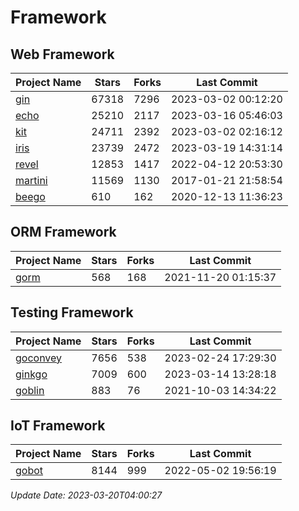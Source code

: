 # Framework

## Web Framework
| Project Name | Stars | Forks | Last Commit |
| ------------ | ----- | ----- | ----------- |
| [gin](https://github.com/gin-gonic/gin) | 67318 | 7296 | 2023-03-02 00:12:20 |
| [echo](https://github.com/labstack/echo) | 25210 | 2117 | 2023-03-16 05:46:03 |
| [kit](https://github.com/go-kit/kit) | 24711 | 2392 | 2023-03-02 02:16:12 |
| [iris](https://github.com/kataras/iris) | 23739 | 2472 | 2023-03-19 14:31:14 |
| [revel](https://github.com/revel/revel) | 12853 | 1417 | 2022-04-12 20:53:30 |
| [martini](https://github.com/go-martini/martini) | 11569 | 1130 | 2017-01-21 21:58:54 |
| [beego](https://github.com/astaxie/beego) | 610 | 162 | 2020-12-13 11:36:23 |

## ORM Framework
| Project Name | Stars | Forks | Last Commit |
| ------------ | ----- | ----- | ----------- |
| [gorm](https://github.com/jinzhu/gorm) | 568 | 168 | 2021-11-20 01:15:37 |

## Testing Framework
| Project Name | Stars | Forks | Last Commit |
| ------------ | ----- | ----- | ----------- |
| [goconvey](https://github.com/smartystreets/goconvey) | 7656 | 538 | 2023-02-24 17:29:30 |
| [ginkgo](https://github.com/onsi/ginkgo) | 7009 | 600 | 2023-03-14 13:28:18 |
| [goblin](https://github.com/franela/goblin) | 883 | 76 | 2021-10-03 14:34:22 |

## IoT Framework
| Project Name | Stars | Forks | Last Commit |
| ------------ | ----- | ----- | ----------- |
| [gobot](https://github.com/hybridgroup/gobot) | 8144 | 999 | 2022-05-02 19:56:19 |

*Update Date: 2023-03-20T04:00:27*